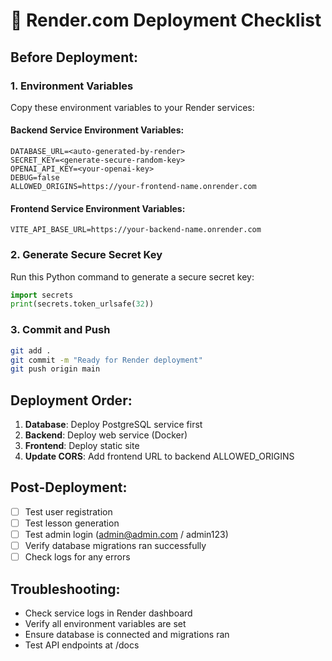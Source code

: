 # 🚀 Render.com Deployment Checklist

## Before Deployment:

### 1. Environment Variables
Copy these environment variables to your Render services:

#### Backend Service Environment Variables:
```
DATABASE_URL=<auto-generated-by-render>
SECRET_KEY=<generate-secure-random-key>
OPENAI_API_KEY=<your-openai-key>
DEBUG=false
ALLOWED_ORIGINS=https://your-frontend-name.onrender.com
```

#### Frontend Service Environment Variables:
```
VITE_API_BASE_URL=https://your-backend-name.onrender.com
```

### 2. Generate Secure Secret Key
Run this Python command to generate a secure secret key:
```python
import secrets
print(secrets.token_urlsafe(32))
```

### 3. Commit and Push
```bash
git add .
git commit -m "Ready for Render deployment"
git push origin main
```

## Deployment Order:

1. **Database**: Deploy PostgreSQL service first
2. **Backend**: Deploy web service (Docker)
3. **Frontend**: Deploy static site
4. **Update CORS**: Add frontend URL to backend ALLOWED_ORIGINS

## Post-Deployment:

- [ ] Test user registration
- [ ] Test lesson generation
- [ ] Test admin login (admin@admin.com / admin123)
- [ ] Verify database migrations ran successfully
- [ ] Check logs for any errors

## Troubleshooting:

- Check service logs in Render dashboard
- Verify all environment variables are set
- Ensure database is connected and migrations ran
- Test API endpoints at /docs
